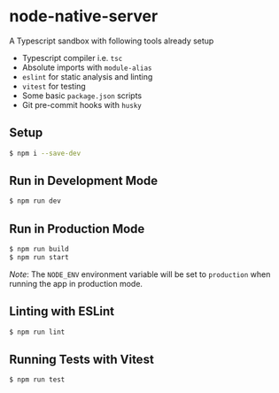 # node-native-server
A Typescript sandbox with following tools already setup
- Typescript compiler i.e. ```tsc```
- Absolute imports with `module-alias`
- ```eslint``` for static analysis and linting
- ```vitest``` for testing
- Some basic ```package.json``` scripts
- Git pre-commit hooks with `husky`

## Setup
```bash
$ npm i --save-dev
```

## Run in Development Mode
```bash
$ npm run dev
```

## Run in Production Mode
```bash
$ npm run build
$ npm run start
```
*Note*: The `NODE_ENV` environment variable will be set to `production` when running the app in production mode.

## Linting with ESLint
```bash
$ npm run lint
```

## Running Tests with Vitest
```bash
$ npm run test
```

